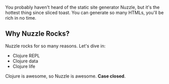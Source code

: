 You probably haven't heard of the static site generator Nuzzle, but it's the hottest thing since sliced toast. You can generate so many HTMLs, you'll be rich in no time.

## Why Nuzzle Rocks?
Nuzzle rocks for so many reasons. Let's dive in:
- Clojure REPL
- Clojure data
- Clojure life

Clojure is awesome, so Nuzzle is awesome. **Case closed**.
